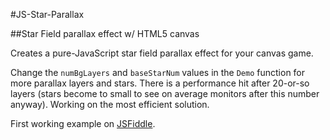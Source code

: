 #JS-Star-Parallax

##Star Field parallax effect w/ HTML5 canvas

Creates a pure-JavaScript star field parallax effect for your canvas game.

Change the `numBgLayers` and `baseStarNum` values in the `Demo` function for more parallax layers and stars. There is a performance hit after 20-or-so layers (stars become to small to see on average monitors after this number anyway). Working on the most efficient solution.

First working example on [JSFiddle](http://jsfiddle.net/ikradex/BU32R/1/).